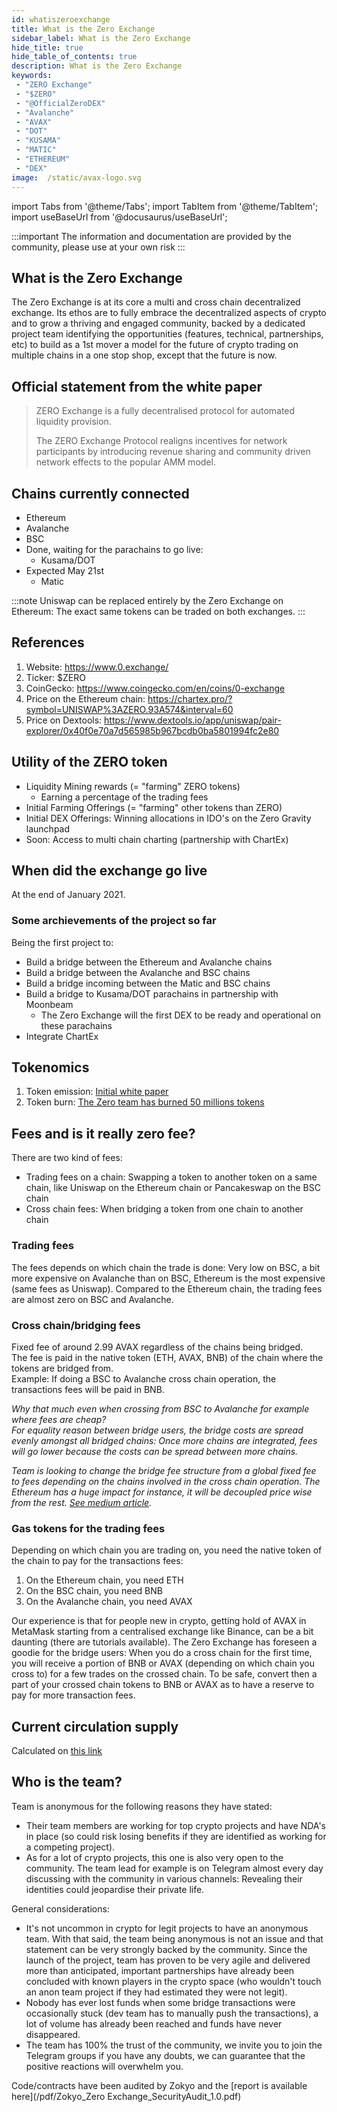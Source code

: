 ```yaml
---
id: whatiszeroexchange
title: What is the Zero Exchange
sidebar_label: What is the Zero Exchange
hide_title: true
hide_table_of_contents: true
description: What is the Zero Exchange
keywords:
 - "ZERO Exchange"
 - "$ZERO"
 - "@OfficialZeroDEX"
 - "Avalanche"
 - "AVAX"
 - "DOT"
 - "KUSAMA"
 - "MATIC"
 - "ETHEREUM"
 - "DEX"
image:  /static/avax-logo.svg
---
```


import Tabs from '@theme/Tabs';
import TabItem from '@theme/TabItem';
import useBaseUrl from '@docusaurus/useBaseUrl';

:::important
The information and documentation are provided by the community, please use at your own risk
:::


## What is the Zero Exchange

The Zero Exchange is at its core a multi and cross chain decentralized exchange.  Its ethos are to fully embrace the decentralized aspects of crypto and to grow a thriving and engaged community, backed by a dedicated project team identifying the opportunities (features, technical, partnerships, etc) to build as a 1st mover a model for the future of crypto trading on multiple chains in a one stop shop, except that the future is now.


## Official statement from the white paper

> ZERO Exchange is a fully decentralised protocol for automated liquidity provision.
> 
> The ZERO Exchange Protocol realigns incentives for network participants by introducing revenue sharing and community driven network effects to the popular AMM model.

## Chains currently connected

* Ethereum
* Avalanche
* BSC
* Done, waiting for the parachains to go live:  
	* Kusama/DOT
* Expected May 21st
	* Matic

:::note Uniswap can be replaced entirely by the Zero Exchange on Ethereum: The exact same tokens can be traded on both exchanges.
:::


## References

1. Website: https://www.0.exchange/
1. Ticker: $ZERO
1. CoinGecko: https://www.coingecko.com/en/coins/0-exchange
1. Price on the Ethereum chain: https://chartex.pro/?symbol=UNISWAP%3AZERO.93A574&interval=60
1. Price on Dextools: https://www.dextools.io/app/uniswap/pair-explorer/0x40f0e70a7d565985b967bcdb0ba5801994fc2e80
	 

## Utility of the ZERO token

* Liquidity Mining rewards (= "farming" ZERO tokens) 
	+ Earning a percentage of the trading fees
* Initial Farming Offerings (= "farming" other tokens than ZERO)
* Initial DEX Offerings: Winning allocations in IDO's on the Zero Gravity launchpad
* Soon: Access to multi chain charting (partnership with ChartEx)



## When did the exchange go live

At the end of January 2021.

### Some archievements of the project so far
Being the first project to:
* Build a bridge between the Ethereum and Avalanche chains
* Build a bridge between the Avalanche and BSC chains
* Build a bridge incoming between the Matic and BSC chains
* Build a bridge to Kusama/DOT parachains in partnership with Moonbeam
	* The Zero Exchange will the first DEX to be ready and operational on these parachains
* Integrate ChartEx


## Tokenomics

1. Token emission: [Initial white paper](https://0exchangestatic.blob.core.windows.net/whitepaper/0Whitepaper.pdf)
1. Token burn: [The Zero team has burned 50 millions tokens](https://0exchangestatic.blob.core.windows.net/whitepaper/0Whitepaper.pdf)


## Fees and is it really zero fee?

There are two kind of fees:
* Trading fees on a chain: Swapping a token to another token on a same chain, like Uniswap on the Ethereum chain or Pancakeswap on the BSC chain
* Cross chain fees: When bridging a token from one chain to another chain


### Trading fees
The fees depends on which chain the trade is done: Very low on BSC, a bit more expensive on Avalanche than on BSC, Ethereum is the most expensive (same fees as Uniswap).
Compared to the Ethereum chain, the trading fees are almost zero on BSC and Avalanche.


### Cross chain/bridging fees

Fixed fee of around 2.99 AVAX regardless of the chains being bridged.  
The fee is paid in the native token (ETH, AVAX, BNB) of the chain where the tokens are bridged from.  
Example: If doing a BSC to Avalanche cross chain operation, the transactions fees will be paid in BNB.

_Why that much even when crossing from BSC to Avalanche for example where fees are cheap?  
For equality reason between bridge users, the bridge costs are spread evenly amongst all bridged chains: Once more chains are integrated, fees will go lower because the costs can be spread between more chains._

_Team is looking to change the bridge fee structure from a global fixed fee to fees depending on the chains involved in the cross chain operation. The Ethereum has a huge impact for instance, it will be decoupled price wise from the rest. [See medium article](https://medium.com/@OfficialZeroDex/the-zerobridge-f5cb06846fb5)._

### Gas tokens for the trading fees

Depending on which chain you are trading on, you need the native token of the chain to pay for the transactions fees:

1. On the Ethereum chain, you need ETH
1. On the BSC chain, you need BNB
1. On the Avalanche chain, you need AVAX

Our experience is that for people new in crypto, getting hold of AVAX in MetaMask starting from a centralised exchange like Binance, can be a bit daunting (there are tutorials available).  The Zero Exchange has foreseen a goodie for the bridge users: When you do a cross chain for the first time, you will receive a portion of BNB or AVAX (depending on which chain you cross to) for a few trades on the crossed chain.  To be safe, convert then a part of your crossed chain tokens to BNB or AVAX as to have a reserve to pay for more transaction fees.


## Current circulation supply

Calculated on [this link](https://zeromktcapcalc.azurewebsites.net/api/GetSupply)

## Who is the team?
      
Team is anonymous for the following reasons they have stated:

* Their team members are working for top crypto projects and have NDA's in place (so could risk losing benefits if they are identified as working for a competing project).
* As for a lot of crypto projects, this one is also very open to the community.  The team lead for example is on Telegram almost every day discussing with the community in various channels: Revealing their identities could jeopardise their private life.


General considerations:
* It's not uncommon in crypto for legit projects to have an anonymous team. With that said, the team being anonymous is not an issue and that statement can be very strongly backed by the community.  Since the launch of the project, team has proven to be very agile and delivered more than anticipated, important partnerships have already been concluded with known players in the crypto space (who wouldn't touch an anon team project if they had estimated they were not legit).
* Nobody has ever lost funds when some bridge transactions were occasionally stuck (dev team has to manually push the transactions), a lot of volume has already been reached and funds have never disappeared.
* The team has 100% the trust of the community, we invite you to join the Telegram groups if you have any doubts, we can guarantee that the positive reactions will overwhelm you.

Code/contracts have been audited by Zokyo and the [report is available here](/pdf/Zokyo_Zero Exchange_SecurityAudit_1.0.pdf)
 
